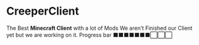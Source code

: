 # CreeperClient
The Best **Minecraft Client** with a lot of Mods
We aren't Finished our Client yet but we are working on it.
Progress bar
⬛⬛⬛⬛⬛⬛⬛⬜⬜⬜
